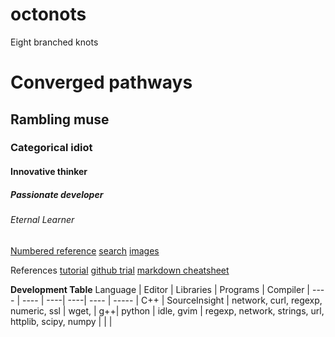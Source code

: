 # octonots
Eight branched knots

# Converged pathways
## Rambling muse
### Categorical idiot
#### Innovative thinker
##### Passionate developer
###### Eternal Learner

[Numbered reference][1]
[search](http://www.google.com)
[images][imgs]

References
[tutorial][1]
[github trial][2]
[markdown cheatsheet][3]

[imgs]: http://www.instagram.com
[1]: http://www.github.com
[2]: http:/www.github.com "GITHUB"
[3]: http://www.yahoo.com 

**Development Table**
Language | Editor | Libraries | Programs | Compiler |
---- | ---- | ----| ----| ---- | ----- |
C++ | SourceInsight | network, curl, regexp, numeric, ssl | wget, | g++|
python | idle, gvim | regexp, network, strings, url, httplib, scipy, numpy | | |


